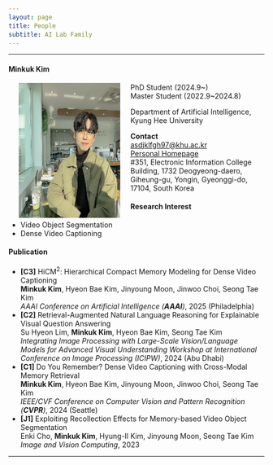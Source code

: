 ```yaml
---
layout: page
title: People 
subtitle: AI Lab Family
---
```


<hr>

#### Minkuk Kim
  
<img src="https://raw.githubusercontent.com/ailabkhu/ailabkhu.github.io/master/img/MinkukKim.jpg" width="200" height="265" align="left" hspace="20" />

PhD Student (2024.9~)        
Master Student (2022.9~2024.8)        

Department of Artificial Intelligence, Kyung Hee University         
            

**Contact**  
asdjklfgh97@khu.ac.kr             
[Personal Homepage](https://geppa.github.io/)                       
#351, Electronic Information College Building, 1732 Deogyeong-daero, Giheung-gu, Yongin, Gyeonggi-do, 17104, South Korea  

#### Research Interest
* Video Object Segmentation
* Dense Video Captioning

#### Publication
- **[C3]** HiCM<sup>2</sup>: Hierarchical Compact Memory Modeling for Dense Video Captioning                                      
**Minkuk Kim**, Hyeon Bae Kim, Jinyoung Moon, Jinwoo Choi, Seong Tae Kim           
_AAAI Conference on Artificial Intelligence (**AAAI**)_, 2025 (Philadelphia)
- **[C2]** Retrieval-Augmented Natural Language Reasoning for Explainable Visual Question Answering                                      
Su Hyeon Lim, **Minkuk Kim**, Hyeon Bae Kim, Seong Tae Kim           
_Integrating Image Processing with Large-Scale Vision/Language Models for Advanced Visual Understanding Workshop at International Conference on Image Processing (ICIPW)_, 2024 (Abu Dhabi)               
- **[C1]** Do You Remember? Dense Video Captioning with Cross-Modal Memory Retrieval                                      
**Minkuk Kim**, Hyeon Bae Kim, Jinyoung Moon, Jinwoo Choi, Seong Tae Kim           
_IEEE/CVF Conference on Computer Vision and Pattern Recognition (**CVPR**)_, 2024 (Seattle)
- **[J1]** Exploiting Recollection Effects for Memory-based Video Object Segmentation                                                 
Enki Cho, **Minkuk Kim**, Hyung-Il Kim, Jinyoung Moon, Seong Tae Kim            
_Image and Vision Computing_, 2023
<hr>
